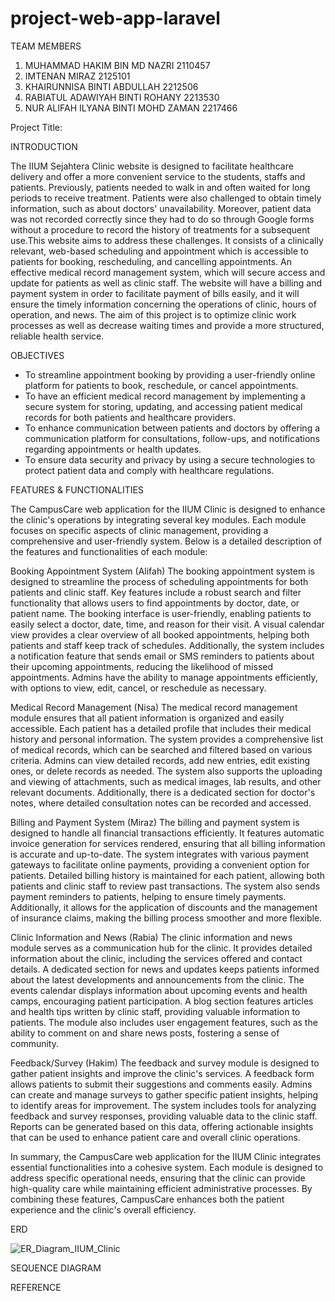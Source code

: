 # project-web-app-laravel

TEAM MEMBERS
1. MUHAMMAD HAKIM BIN MD NAZRI 2110457
2. IMTENAN MIRAZ 2125101
3. KHAIRUNNISA BINTI ABDULLAH 2212506
4. RABIATUL ADAWIYAH BINTI ROHANY 2213530
5. NUR ALIFAH ILYANA BINTI MOHD ZAMAN 2217466

Project Title:

INTRODUCTION

The IIUM Sejahtera Clinic website is designed to facilitate healthcare delivery and offer a more convenient service to the students, staffs and patients. Previously, patients needed to walk in and often waited for long periods to receive treatment. Patients were also challenged to obtain timely information, such as about doctors' unavailability. Moreover, patient data was not recorded correctly since they had to do so through Google forms without a procedure to record the history of treatments for a subsequent use.This website aims to address these challenges. It consists of a clinically relevant, web-based scheduling and appointment which is accessible to patients for booking, rescheduling, and cancelling appointments. An effective medical record management system, which will secure access and update for patients as well as clinic staff. The website will have a billing and payment system in order to facilitate payment of bills easily, and it will ensure the timely information concerning the operations of clinic, hours of operation, and news. The aim of this project is to optimize clinic work processes as well as decrease waiting times and provide a more structured, reliable health service.

OBJECTIVES
- To streamline appointment booking by providing a user-friendly online platform for patients to book, reschedule, or cancel appointments.
- To have an efficient medical record management by implementing a secure system for storing, updating, and accessing patient medical records for both patients and healthcare providers.
- To enhance communication between patients and doctors by offering a communication platform for consultations, follow-ups, and notifications regarding appointments or health updates.
- To ensure data security and privacy by using a secure technologies to protect patient data and comply with healthcare regulations.

FEATURES & FUNCTIONALITIES

The CampusCare web application for the IIUM Clinic is designed to enhance the clinic's operations by integrating several key modules. Each module focuses on specific aspects of clinic management, providing a comprehensive and user-friendly system. Below is a detailed description of the features and functionalities of each module:

Booking Appointment System (Alifah)
The booking appointment system is designed to streamline the process of scheduling appointments for both patients and clinic staff. Key features include a robust search and filter functionality that allows users to find appointments by doctor, date, or patient name. The booking interface is user-friendly, enabling patients to easily select a doctor, date, time, and reason for their visit. A visual calendar view provides a clear overview of all booked appointments, helping both patients and staff keep track of schedules. Additionally, the system includes a notification feature that sends email or SMS reminders to patients about their upcoming appointments, reducing the likelihood of missed appointments. Admins have the ability to manage appointments efficiently, with options to view, edit, cancel, or reschedule as necessary.

Medical Record Management (Nisa)
The medical record management module ensures that all patient information is organized and easily accessible. Each patient has a detailed profile that includes their medical history and personal information. The system provides a comprehensive list of medical records, which can be searched and filtered based on various criteria. Admins can view detailed records, add new entries, edit existing ones, or delete records as needed. The system also supports the uploading and viewing of attachments, such as medical images, lab results, and other relevant documents. Additionally, there is a dedicated section for doctor's notes, where detailed consultation notes can be recorded and accessed.

Billing and Payment System (Miraz)
The billing and payment system is designed to handle all financial transactions efficiently. It features automatic invoice generation for services rendered, ensuring that all billing information is accurate and up-to-date. The system integrates with various payment gateways to facilitate online payments, providing a convenient option for patients. Detailed billing history is maintained for each patient, allowing both patients and clinic staff to review past transactions. The system also sends payment reminders to patients, helping to ensure timely payments. Additionally, it allows for the application of discounts and the management of insurance claims, making the billing process smoother and more flexible.

Clinic Information and News (Rabia)
The clinic information and news module serves as a communication hub for the clinic. It provides detailed information about the clinic, including the services offered and contact details. A dedicated section for news and updates keeps patients informed about the latest developments and announcements from the clinic. The events calendar displays information about upcoming events and health camps, encouraging patient participation. A blog section features articles and health tips written by clinic staff, providing valuable information to patients. The module also includes user engagement features, such as the ability to comment on and share news posts, fostering a sense of community.

Feedback/Survey (Hakim)
The feedback and survey module is designed to gather patient insights and improve the clinic's services. A feedback form allows patients to submit their suggestions and comments easily. Admins can create and manage surveys to gather specific patient insights, helping to identify areas for improvement. The system includes tools for analyzing feedback and survey responses, providing valuable data to the clinic staff. Reports can be generated based on this data, offering actionable insights that can be used to enhance patient care and overall clinic operations.

In summary, the CampusCare web application for the IIUM Clinic integrates essential functionalities into a cohesive system. Each module is designed to address specific operational needs, ensuring that the clinic can provide high-quality care while maintaining efficient administrative processes. By combining these features, CampusCare enhances both the patient experience and the clinic's overall efficiency.

ERD

![ER_Diagram_IIUM_Clinic](https://github.com/user-attachments/assets/7ee7c254-693e-4647-9b02-f7b4e6a200b6)



SEQUENCE DIAGRAM

REFERENCE























































